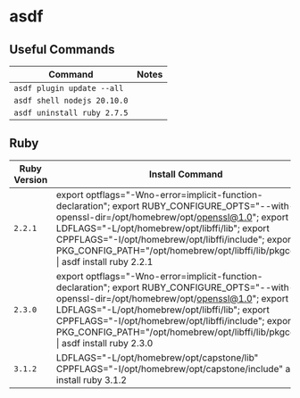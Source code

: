 # asdf

## Useful Commands

| Command                     | Notes |
| --------------------------- | ----- |
| `asdf plugin update --all`  |       |
| `asdf shell nodejs 20.10.0` |       |
| `asdf uninstall ruby 2.7.5` |       |

## Ruby

| Ruby Version | Install Command                                                                                                                                                                                                                                                                                                                              | Notes                                                                                   |
| ------------ | -------------------------------------------------------------------------------------------------------------------------------------------------------------------------------------------------------------------------------------------------------------------------------------------------------------------------------------------- | --------------------------------------------------------------------------------------- |
| `2.2.1`      | export optflags="-Wno-error=implicit-function-declaration"; export RUBY_CONFIGURE_OPTS="--with-openssl-dir=/opt/homebrew/opt/openssl@1.0"; export LDFLAGS="-L/opt/homebrew/opt/libffi/lib"; export CPPFLAGS="-I/opt/homebrew/opt/libffi/include"; export PKG_CONFIG_PATH="/opt/homebrew/opt/libffi/lib/pkgconfig" \| asdf install ruby 2.2.1 | Edit the [build file](http://grantcss.com/blog/2021/10/27/install-ruby-2-dot-2-m1-pro/) |
| `2.3.0`      | export optflags="-Wno-error=implicit-function-declaration"; export RUBY_CONFIGURE_OPTS="--with-openssl-dir=/opt/homebrew/opt/openssl@1.0"; export LDFLAGS="-L/opt/homebrew/opt/libffi/lib"; export CPPFLAGS="-I/opt/homebrew/opt/libffi/include"; export PKG_CONFIG_PATH="/opt/homebrew/opt/libffi/lib/pkgconfig" \| asdf install ruby 2.3.0 | This takes a while                                                                      |
| `3.1.2`      | LDFLAGS="-L/opt/homebrew/opt/capstone/lib" CPPFLAGS="-I/opt/homebrew/opt/capstone/include" asdf install ruby 3.1.2                                                                                                                                                                                                                           |
